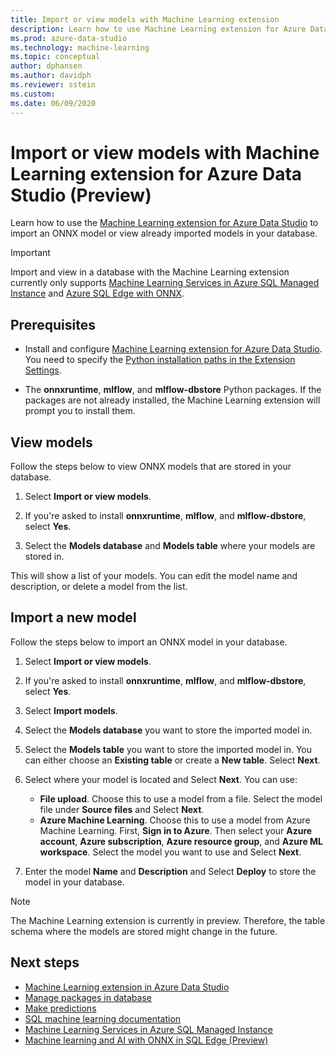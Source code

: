 ```yaml
---
title: Import or view models with Machine Learning extension
description: Learn how to use Machine Learning extension for Azure Data Studio to import an ONNX model or view already imported models in your database.
ms.prod: azure-data-studio
ms.technology: machine-learning
ms.topic: conceptual
author: dphansen
ms.author: davidph
ms.reviewer: sstein
ms.custom: 
ms.date: 06/09/2020
---
```


# Import or view models with Machine Learning extension for Azure Data Studio (Preview)

Learn how to use the [Machine Learning extension for Azure Data Studio](machine-learning-extension.md) to import an ONNX model or view already imported models in your database.

> [!IMPORTANT]
> Import and view in a database with the Machine Learning extension currently only supports [Machine Learning Services in Azure SQL Managed Instance](/azure/azure-sql/managed-instance/machine-learning-services-overview) and [Azure SQL Edge with ONNX](/azure/azure-sql-edge/onnx-overview).

## Prerequisites

- Install and configure [Machine Learning extension for Azure Data Studio](machine-learning-extension.md). You need to specify the [Python installation paths in the Extension Settings](machine-learning-extension.md#settings).

- The **onnxruntime**, **mlflow**, and **mlflow-dbstore** Python packages. If the packages are not already installed, the Machine Learning extension will prompt you to install them.

## View models

Follow the steps below to view ONNX models that are stored in your database.

1. Select **Import or view models**.

1. If you're asked to install **onnxruntime**, **mlflow**, and **mlflow-dbstore**, select **Yes**.

1. Select the **Models database** and **Models table** where your models are stored in.

This will show a list of your models. You can edit the model name and description, or delete a model from the list.

## Import a new model

Follow the steps below to import an ONNX model in your database.

1. Select **Import or view models**.

1. If you're asked to install **onnxruntime**, **mlflow**, and **mlflow-dbstore**, select **Yes**.

1. Select **Import models**.

1. Select the **Models database** you want to store the imported model in.

1. Select the **Models table** you want to store the imported model in. You can either choose an **Existing table** or create a **New table**. Select **Next**.

1. Select where your model is located and Select **Next**. You can use:
    - **File upload**. Choose this to use a model from a file. Select the model file under **Source files** and Select **Next**.
    - **Azure Machine Learning**. Choose this to use a model from Azure Machine Learning. First, **Sign in to Azure**. Then select your **Azure account**, **Azure subscription**, **Azure resource group**, and **Azure ML workspace**. Select the model you want to use and Select **Next**.

1. Enter the model **Name** and **Description** and Select **Deploy** to store the model in your database.

> [!NOTE]
> The Machine Learning extension is currently in preview. Therefore, the table schema where the models are stored might change in the future.

## Next steps

- [Machine Learning extension in Azure Data Studio](machine-learning-extension.md)
- [Manage packages in database](machine-learning-extension-manage-packages.md)
- [Make predictions](machine-learning-extension-predictions.md)
- [SQL machine learning documentation](../../machine-learning/index.yml)
- [Machine Learning Services in Azure SQL Managed Instance](/azure/azure-sql/managed-instance/machine-learning-services-overview)
- [Machine learning and AI with ONNX in SQL Edge (Preview)](/azure/azure-sql-edge/onnx-overview)
